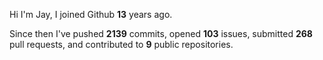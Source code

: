 Hi I'm Jay, I joined Github **13** years ago.

Since then I've pushed **2139** commits, opened **103** issues, submitted **268** pull requests, and contributed to **9** public repositories.
